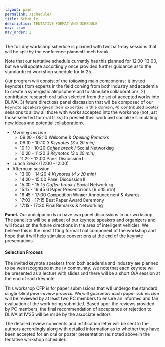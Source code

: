 ```yaml
---
layout: page
permalink: /schedule/
title: Schedule
description: TENTATIVE FORMAT AND SCHEDULE
nav: true
nav_order: 2
---
```


The full day workshop schedule is planned with two half-day sessions that will be split by the conference planned lunch break.

Note that our tentative schedule currently has this planned for 12:00-13:00, but we will update accordingly once provided further guidance as to the standardized workshop schedule for IV'25.

Our program will consist of the following main components: 1) invited keynotes from experts in the field coming from both industry and academia to create a synergistic atmosphere and to stimulate collaborations, 2) contributed research oral talks selected from the set of accepted works into DLIVA, 3) future directions panel discussion that will be composed of our keynote speakers given their expertise in this domain, 4) contributed poster sessions to allow all those with works accepted into the workshop (not just those selected for oral talks) to present their work and socialize stimulating new ideas and potential collaborations.

- Morning session
  - 09:00 - 09:10 Welcome & *Opening Remarks* 
  - 09:10 - 10:10 *3 Keynotes (3 x 20 min)* 
  - 10:10 - 10:20 *Coffee break* / Social Networking
  - 10:20 - 11:20 *3 Keynotes (3 x 20 min)*
  - 11:20 - 12:00 Panel Discussion I 
- Lunch Break (12:00 - 12:00)
- Afternoon session 
  - 13:00 - 14:20 *4 Keynotes (4 x 20 min)*
  - 14:20 - 15:00 Panel Discussion II
  - 15:00 - 15:15 *Coffee break* / Social Networking
  - 15:15 - 16:45 6 Paper Presentations (6 x 15 min)
  - 16:45 - 17:00 Competition Winner Announcement & Awards
  - 17:00 - 17:15 Best Paper Award Ceremony
  - 17:15 - 17:30 Final Remarks & Networking

**Panel.** 
Our anticipation is to have two panel discussions in our workshop. 
The panelists will be a subset of our keynote speakers and organizers and will focus on the future directions in the area of intelligent vehicles. 
We believe this is the most fitting formal final component of the workshop and hope that it will help stimulate conversions at the end of the keynote presentations.

#### Selection Process 

The invited keynote speakers from both academia and industry are planned to be well recognized in the IV community. 
We note that each keynote will be presented as a lecture with slides and there will be a short Q/A session at the end of each keynote.

This workshop CFP is for paper submissions that will undergo the standard single-blind peer-review process. 
We will guarantee each paper submission will be reviewed by at least two PC members to ensure an informed and fair evaluation of the work being submitted. 
Based upon the reviews provided by PC members, the final recommendation of acceptance or rejection to DLIVA at IV'25 will be made by the associate editors.

The detailed review comments and notification letter will be sent to the authors accordingly along with detailed information as to whether they have been accepted for an oral or poster presentation (as noted above in the tentative workshop schedule).